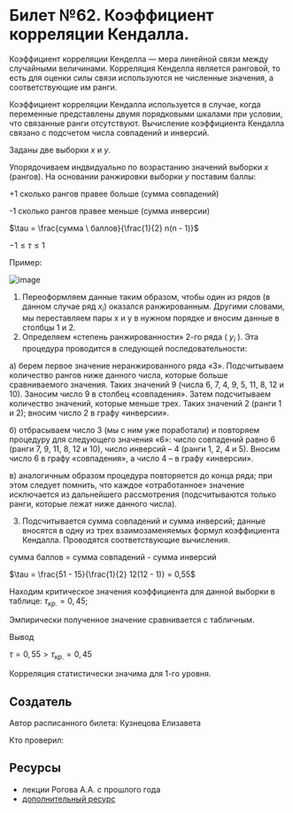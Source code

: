# Билет №62. Коэффициент корреляции Кендалла.

Коэффициент корреляции Кенделла — мера линейной связи между случайными величинами. Корреляция Кенделла является ранговой, то есть для оценки силы связи используются не численные значения, а соответствующие им ранги.

Коэффициент корреляции Кендалла используется в случае, когда переменные представлены двумя порядковыми шкалами при условии, что связанные ранги отсутствуют. Вычисление коэффициента Кендалла связано с подсчетом числа совпадений и инверсий.

Заданы две выборки $x$ и $y$.

Упорядочиваем индвидуально по возрастанию значений выборки $x$ (рангов). На основании ранжировки выборки $y$ поставим баллы:

+1 сколько рангов правее больше (сумма совпадений)

-1 сколько рангов правее меньше (сумма инверсии)

$\tau = \frac{сумма \ баллов}{\frac{1}{2} n(n - 1)}$

$-1 \leq \tau \leq 1$

Пример:

![image](https://user-images.githubusercontent.com/78729103/211367096-ec29cf43-2245-426d-8867-ecf4df979f67.png)

1. Переоформляем данные таким образом, чтобы один из рядов (в данном случае ряд $x_i$) оказался ранжированным. Другими словами, мы переставляем пары x и y в нужном порядке и вносим данные в столбцы 1 и 2.
2. Определяем «степень ранжированности» 2-го ряда ( $y_i$ ). Эта процедура проводится в следующей последовательности:

а) берем первое значение неранжированного ряда «3». Подсчитываем количество рангов ниже данного числа, которые больше сравниваемого значения. Таких значений 9 (числа 6, 7, 4, 9, 5, 11, 8, 12 и 10). Заносим число 9 в столбец «совпадения». Затем подсчитываем количество значений, которые меньше трех. Таких значений 2 (ранги 1 и 2); вносим число 2 в графу «инверсии».

б) отбрасываем число 3 (мы с ним уже поработали) и повторяем процедуру для следующего значения «6»: число совпадений равно 6 (ранги 7, 9, 11, 8, 12 и 10), число инверсий – 4 (ранги 1, 2, 4 и 5). Вносим число 6 в графу «совпадения», а число 4 – в графу «инверсии».

в) аналогичным образом процедура повторяется до конца ряда; при этом следует помнить, что каждое «отработанное» значение исключается из дальнейшего рассмотрения (подсчитываются только ранги, которые лежат ниже данного числа).

3. Подсчитывается сумма совпадений и сумма инверсий; данные вносятся в одну из трех взаимозаменяемых формул коэффициента Кендалла. Проводятся соответствующие вычисления.

сумма баллов = сумма совпадений - сумма инверсий

$\tau = \frac{51 - 15}{\frac{1}{2} 12(12 - 1)} = 0,55$

Находим критическое значения коэффициента для данной выборки в таблице: $τ_{кр.} = 0,45$;

Эмпирически полученное значение сравнивается с табличным.

Вывод

$τ = 0,55 > τ_{кр.} = 0,45$

Корреляция статистически значима для 1-го уровня.

## Создатель

Автор расписанного билета: Кузнецова Елизавета

Кто проверил:


## Ресурсы
- лекции Рогова А.А. с прошлого года
- [дополнительный ресурс](https://studfile.net/preview/5855743/page:29/)
